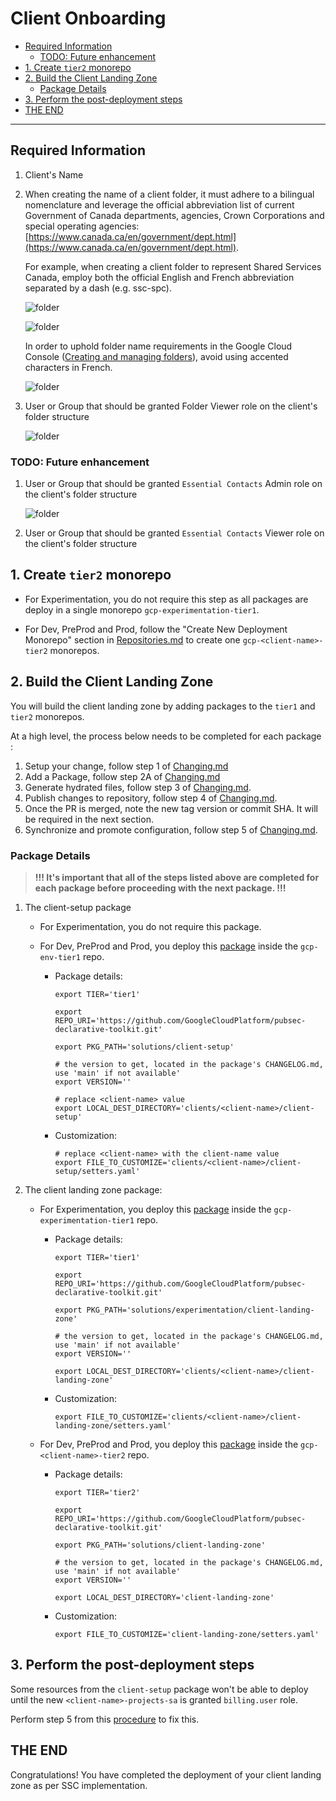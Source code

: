 # Client Onboarding

<!-- vscode-markdown-toc -->
* [Required Information](#RequiredInformation)
	* [TODO: Future enhancement](#TODO:Futureenhancement)
* [1. Create `tier2` monorepo](#Createtier2monorepo)
* [2. Build the Client Landing Zone](#BuildtheClientLandingZone)
	* [Package Details](#PackageDetails)
* [3. Perform the post-deployment steps](#Performthepost-deploymentsteps)
* [THE END](#THEEND)

<!-- vscode-markdown-toc-config
	numbering=false
	autoSave=true
	/vscode-markdown-toc-config -->
<!-- /vscode-markdown-toc -->

--------------------------------------

## <a name='RequiredInformation'></a>Required Information

1. Client's Name
1. When creating the name of a client folder, it must adhere to a bilingual nomenclature and leverage the official abbreviation list of current Government of Canada departments, agencies, Crown Corporations and special operating agencies: [https://www.canada.ca/en/government/dept.html](https://www.canada.ca/en/government/dept.html).

   For example, when creating a client folder to represent Shared Services Canada, employ both the official English and French abbreviation separated by a dash (e.g. ssc-spc).

   ![folder](img/departments-and-agencies-en-ssc.png)

   ![folder](img/departments-and-agencies-fr-spc.png)

   In order to uphold folder name requirements in the Google Cloud Console ([Creating and managing folders](https://cloud.google.com/resource-manager/docs/creating-managing-folders#:~:text=For%20example%2C%20to%20create%20folders,%2C%20spaces%2C%20hyphens%20and%20underscores)), avoid using accented characters in French.

    ![folder](img/folder-structure-ssc-spc.png)

1. User or Group that should be granted Folder Viewer role on the client's folder structure

    ![folder](img/folder-structure-ssc-spc.png)

### <a name='TODO:Futureenhancement'></a>TODO: Future enhancement

1. User or Group that should be granted `Essential Contacts` Admin role on the client's folder structure

    ![folder](img/essential-contacts.png)

1. User or Group that should be granted `Essential Contacts` Viewer role on the client's folder structure

## <a name='Createtier2monorepo'></a>1. Create `tier2` monorepo

- For Experimentation, you do not require this step as all packages are deploy in a single monorepo `gcp-experimentation-tier1`.

- For Dev, PreProd and Prod, follow the "Create New Deployment Monorepo" section in [Repositories.md](./Repositories.md) to create one `gcp-<client-name>-tier2` monorepos.

## <a name='BuildtheClientLandingZone'></a>2. Build the Client Landing Zone

You will build the client landing zone by adding packages to the `tier1` and `tier2` monorepos.

At a high level, the process below needs to be completed for each package :

1. Setup your change, follow step 1 of [Changing.md](./Changing.md#step-1---setup)
1. Add a Package, follow step 2A of [Changing.md](./Changing.md#a-add-a-package)
1. Generate hydrated files, follow step 3 of [Changing.md](./Changing.md#step-3---hydrate).
1. Publish changes to repository, follow step 4 of [Changing.md](./Changing.md#step-4---publish).
1. Once the PR is merged, note the new tag version or commit SHA.  It will be required in the next section.
1. Synchronize and promote configuration, follow step 5 of [Changing.md](./Changing.md#step-5---synchronize--promote-configs).

### <a name='PackageDetails'></a>Package Details

> **!!! It's important that all of the steps listed above are completed for each package before proceeding with the next package. !!!**

1. The client-setup package
    - For Experimentation, you do not require this package.

    - For Dev, PreProd and Prod, you deploy this [package](https://github.com/GoogleCloudPlatform/pubsec-declarative-toolkit/tree/main/solutions/client-setup) inside the `gcp-env-tier1` repo.

      - Package details:

          ```shell
          export TIER='tier1'

          export REPO_URI='https://github.com/GoogleCloudPlatform/pubsec-declarative-toolkit.git'

          export PKG_PATH='solutions/client-setup'

          # the version to get, located in the package's CHANGELOG.md, use 'main' if not available'
          export VERSION=''

          # replace <client-name> value
          export LOCAL_DEST_DIRECTORY='clients/<client-name>/client-setup'
          ```

      - Customization:

          ```shell
          # replace <client-name> with the client-name value
          export FILE_TO_CUSTOMIZE='clients/<client-name>/client-setup/setters.yaml'
          ```

1. The client landing zone package:

    - For Experimentation, you deploy this [package](https://github.com/GoogleCloudPlatform/pubsec-declarative-toolkit/tree/main/solutions/experimentation/client-landing-zone) inside the `gcp-experimentation-tier1` repo.

      - Package details:

        ```shell
        export TIER='tier1'

        export REPO_URI='https://github.com/GoogleCloudPlatform/pubsec-declarative-toolkit.git'

        export PKG_PATH='solutions/experimentation/client-landing-zone'

        # the version to get, located in the package's CHANGELOG.md, use 'main' if not available'
        export VERSION=''

        export LOCAL_DEST_DIRECTORY='clients/<client-name>/client-landing-zone'
        ```

      - Customization:

          ```shell
          export FILE_TO_CUSTOMIZE='clients/<client-name>/client-landing-zone/setters.yaml'
          ```

    - For Dev, PreProd and Prod, you deploy this [package](https://github.com/GoogleCloudPlatform/pubsec-declarative-toolkit/tree/main/solutions/client-landing-zone) inside the `gcp-<client-name>-tier2` repo.

      - Package details:

        ```shell
        export TIER='tier2'

        export REPO_URI='https://github.com/GoogleCloudPlatform/pubsec-declarative-toolkit.git'

        export PKG_PATH='solutions/client-landing-zone'

        # the version to get, located in the package's CHANGELOG.md, use 'main' if not available'
        export VERSION=''

        export LOCAL_DEST_DIRECTORY='client-landing-zone'
        ```

      - Customization:

          ```shell
          export FILE_TO_CUSTOMIZE='client-landing-zone/setters.yaml'
          ```

## <a name='Performthepost-deploymentsteps'></a>3. Perform the post-deployment steps

Some resources from the `client-setup` package won't be able to deploy until the new `<client-name>-projects-sa` is granted `billing.user` role.

Perform step 5 from this [procedure](https://github.com/GoogleCloudPlatform/pubsec-declarative-toolkit/blob/main/docs/landing-zone-v2/README.md#5-perform-the-post-deployment-steps) to fix this.

## <a name='THEEND'></a>THE END

Congratulations! You have completed the deployment of your client landing zone as per SSC implementation.

